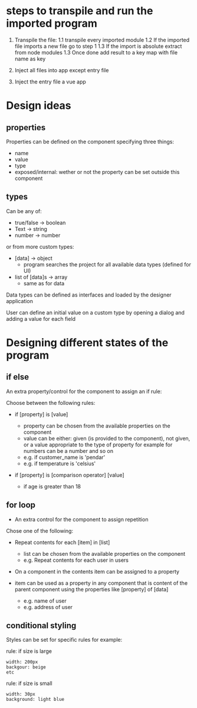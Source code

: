 # steps to transpile and run the imported program

1. Transpile the file:
    1.1 transpile every imported module
    1.2 If the imported file imports a new file go to step 1
    1.3 If the import is absolute extract from node modules
    1.3 Once done add result to a key map with file name as key

2. Inject all files into app except entry file

3. Inject the entry file a vue app

# Design ideas

## properties
Properties can be defined on the component specifying three things:
- name
- value
- type
- exposed/internal: wether or not the property can be set outside this component

## types

Can be any of:

- true/false -> boolean
- Text -> string
- number -> number

or from more custom types:

- [data] -> object
    - program searches the project for all available data types (defined for UI)
- list of [data]s -> array
    - same as for data

Data types can be defined as interfaces and loaded by the designer application

User can define an initial value on a custom type by opening a dialog and adding
a value for each field

# Designing different states of the program

## if else
An extra property/control for the component to assign an if rule:

Choose between the following rules:

- if [property] is [value] 
    - property can be chosen from the available properties on the component
    - value can be either: given (is provided to the component), 
      not given, or a value appropriate to the type of property
      for example for numbers can be a number and so on
    - e.g. if customer_name is 'pendar'
    - e.g. if temperature is 'celsius'

- if [property] is [comparison operator] [value]
    - if age is greater than 18

## for loop
- An extra control for the component to assign repetition

Chose one of the following:

- Repeat contents for each [item] in [list]
    - list can be chosen from the available properties on the component
    - e.g. Repeat contents for each user in users

- On a component in the contents item can be assigned to a property

- item can be used as a property in any component that is content of the parent component
  using the properties like [property] of [data]
    - e.g. name of user
    - e.g. address of user

## conditional styling
Styles can be set for specific rules for example:

rule: if size is large
```
width: 200px
backgour: beige
etc
```

rule: if size is small
```
width: 30px
background: light blue
```
